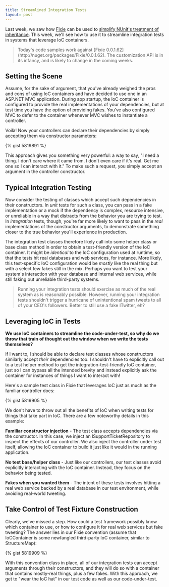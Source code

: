 ```yaml
---
title: Streamlined Integration Tests
layout: post
---
```


Last week, we saw how [Fixie](http://plioi.github.io/fixie/) can be used to [simplify NUnit's treatment of inheritance](http://www.headspring.com/dry-test-inheritance/).  This week, we'll see how to use it to streamline integration tests in systems that leverage IoC containers.

<blockquote>Today's code samples work against [Fixie 0.0.1.62](http://nuget.org/packages/Fixie/0.0.1.62). The customization API is in its infancy, and is likely to change in the coming weeks.</blockquote>

## Setting the Scene

Assume, for the sake of argument, that you've already weighed the pros and cons of using IoC containers and have decided to use one in an ASP.NET MVC application.  During app startup, the IoC container is configured to provide the real implementations of your dependencies, but at test time you have the option of providing fakes.  You've also configured MVC to defer to the container whenever MVC wishes to instantiate a controller.

Voilà!  Now your controllers can declare their dependencies by simply accepting them via constructor parameters:

{% gist 5819891 %}

This approach gives you something very powerful: a way to say, "I need a thing.  I don't care where it came from.  I don't even care if it's real.  Get me one so I can interact with it."  To make such a request, you simply accept an argument in the controller constructor.

## Typical Integration Testing

Now consider the testing of classes which accept such dependencies in their constructors.  In *unit* tests for such a class, you can pass in a fake implementation or a mock if the dependency is complex, resource intensive, or unreliable in a way that distracts from the behavior you are trying to test.  In *integration* tests, though, you're far more likely to want to pass in the *real* implementations of the constructor arguments, to demonstrate something closer to the true behavior you'll experience in production.

The integration test classes therefore likely call into some helper class or base class method in order to obtain a test-friendly version of the IoC container.  It might be *identical* to the IoC configuration used at runtime, so that the tests hit real databases and web services, for instance.  More likely, this test-specific IoC configuration would be *mostly* like the real thing but with a select few fakes still in the mix.  Perhaps you want to test your system's interaction with your database and internal web services, while still faking out unreliable third-party systems.

<blockquote>Running your integration tests should exercise as much of the real system as is reasonably possible.  However, running your integration tests shouldn't trigger a hurricane of unintentional spam tweets to all of your CEO's followers.  Better to still use a fake ITwitter, eh?</blockquote>

## Leveraging IoC in Tests

**We use IoC containers to streamline the code-under-test, so why do we throw that train of thought out the window when we write the tests themselves?**

If I want to, I should be able to declare test classes whose constructors similarly accept *their* dependencies too.  I shouldn't have to explicitly call out to a test helper method to get the integration-test-friendly IoC container, just so I can bypass all the intended brevity and instead explicitly ask the container for instances of things I want to interact with!

Here's a sample test class in Fixie that leverages IoC just as much as the familiar controller does:

{% gist 5819905 %}

We don't have to throw out all the benefits of IoC when writing tests for things that take part in IoC.  There are a few noteworthy details in this example:

**Familiar constructor injection** - The test class accepts dependencies via the constructor.  In this case, we inject an ISupportTicketRepository to inspect the effects of our controller.  We also inject the controller under test itself, allowing the IoC container to build it just like it would in the running application.

**No test base/helper class** - Just like our controllers, our test classes avoid explicitly interacting with the IoC container.  Instead, they focus on the behavior being tested.

**Fakes when you wanted them** - The intent of these tests involves hitting a real web service backed by a real database in our test environment, while avoiding real-world tweeting.

## Take Control of Test Fixture Construction

Clearly, we've missed a step.  How could a test framework possibly know which container to use, or how to configure it for real web services but fake tweeting?  The answer lies in our Fixie convention (assume that IoCContainer is some newfangled third-party IoC container, similar to StructureMap):

{% gist 5819909 %}

With this convention class in place, all of our integration tests can accept arguments through their constructors, and they will do so with a container that contains mostly-real things, plus a few fakes.  With this approach, we get to "wear the IoC hat" in our test code as well as our code-under-test.